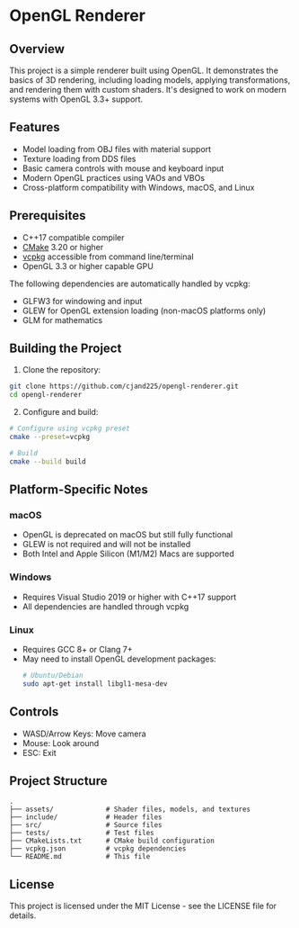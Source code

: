 # OpenGL Renderer

## Overview

This project is a simple renderer built using OpenGL. It demonstrates the basics of 3D rendering, including loading models, applying transformations, and rendering them with custom shaders. It's designed to work on modern systems with OpenGL 3.3+ support.

## Features

- Model loading from OBJ files with material support
- Texture loading from DDS files
- Basic camera controls with mouse and keyboard input
- Modern OpenGL practices using VAOs and VBOs
- Cross-platform compatibility with Windows, macOS, and Linux

## Prerequisites

- C++17 compatible compiler
- [CMake](https://cmake.org/download/) 3.20 or higher
- [vcpkg](https://github.com/Microsoft/vcpkg) accessible from command line/terminal
- OpenGL 3.3 or higher capable GPU

The following dependencies are automatically handled by vcpkg:

- GLFW3 for windowing and input
- GLEW for OpenGL extension loading (non-macOS platforms only)
- GLM for mathematics

## Building the Project

1. Clone the repository:

```sh
git clone https://github.com/cjand225/opengl-renderer.git
cd opengl-renderer
```

2. Configure and build:

```sh
# Configure using vcpkg preset
cmake --preset=vcpkg

# Build
cmake --build build
```

## Platform-Specific Notes

### macOS

- OpenGL is deprecated on macOS but still fully functional
- GLEW is not required and will not be installed
- Both Intel and Apple Silicon (M1/M2) Macs are supported

### Windows

- Requires Visual Studio 2019 or higher with C++17 support
- All dependencies are handled through vcpkg

### Linux

- Requires GCC 8+ or Clang 7+
- May need to install OpenGL development packages:
  ```sh
  # Ubuntu/Debian
  sudo apt-get install libgl1-mesa-dev
  ```

## Controls

- WASD/Arrow Keys: Move camera
- Mouse: Look around
- ESC: Exit

## Project Structure

```
.
├── assets/             # Shader files, models, and textures
├── include/            # Header files
├── src/                # Source files
├── tests/              # Test files
├── CMakeLists.txt      # CMake build configuration
├── vcpkg.json          # vcpkg dependencies
└── README.md           # This file
```

## License

This project is licensed under the MIT License - see the LICENSE file for details.

